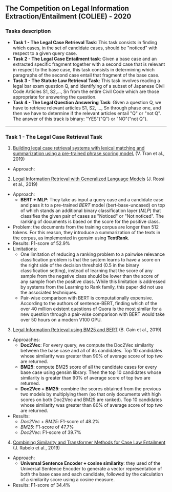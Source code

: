 ## The Competition on Legal Information Extraction/Entailment (COLIEE) - 2020

### Tasks description

- **Task 1 - The Legal Case Retrieval Task**: This task consists in finding which cases, in the set of candidate cases, should be "noticed" with respect to a given query case.
- **Task 2 - The Legal Case Entailment task**: Given a base case and an extracted specific fragment together with a second case that is relevant in respect to the base case, this task consists in determining which paragraphs of the second case entail that fragment of the base case.
- **Task 3 - The Statute Law Retrieval Task**: This task involves reading a legal bar exam question Q, and identifying of a subset of Japanese Civil Code Articles S1, S2,..., Sn from the entire Civil Code which are those appropriate for answering the question.
- **Task 4 - The Legal Question Answering Task**: Given a question Q, we have to retrieve relevant articles S1, S2, ..., Sn through phase one, and then we have to determine if the relevant articles entail "Q" or "not Q". The answer of this track is binary: "YES"("Q") or "NO"("not Q").

***

### Task 1 - The Legal Case Retrieval Task

1. <ins>Building legal case retrieval systems with lexical matching and summarization using a pre-trained phrase scoring model.</ins> (V. Tran et al., 2019)  
  - Approach:
  

2. <ins>Legal Information Retrieval with Generalized Language Models</ins> (J. Rossi et al., 2019)
  - Approach: 
    - **BERT + MLP**: They take as input a query case and a candidate case and pass it to a pre-trained *BERT* model (bert-base-uncased) on top of which stands an additional binary classification layer (*MLP*) that classifies the given pair of cases as "Noticed" or "Not noticed". The ranking of documents is based on the score for the positive class.
  - Problem: the documents from the training corpus are longer than 512 tokens. For this reason, they introduce a summarization of the texts in the corpus, as implemented in gensim using **TextRank**.
  - Results: F1-score of 52.9%
  - Limitations: 
    - One limitation of reducing a ranking problem to a pairwise relevance classification problem is that the system learns to have a score on the right side of the decision threshold (0.5 in the binary classification setting), instead of learning that the score of any sample from the negative class should be lower than the score of any sample from the positive class. While this limitation is addressed by systems from the Learning to Rank family, this paper did not use the associated techniques.
    - Pair-wise comparison with BERT is computationally expensive. According to the authors of sentence-BERT, finding which of the over 40 million existent questions of Quora is the most similar for a new question through a pair-wise comparison with BERT would take over 50 hours on a modern V100 GPU.


3. <ins>Legal Information Retrieval using BM25 and BERT</ins> (B. Gain et al., 2019)
  - Approaches:
    - **Doc2Vec**: For every query, we compute the Doc2Vec similarity between the base case and all of its candidates. Top 10 candidates whose similarity was greater than 90% of average score of top two are returned.
    - **BM25**: compute BM25 score of all the candidate cases for every base case using gensim library. Then the top 10 candidates whose similarity is greater than 90% of average score of top two are returned.
    - **Doc2Vec + BM25**: combine the scores obtained from the previous two models by multiplying them (so that only documents with high scores on both Doc2Vec and BM25 are ranked). Top 10 candidates whose similarity was greater than 80% of average score of top two are returned.
  - Results:
    - *Doc2Vec + BM25*: F1-score of 48.2%
    - *BM25*: F1-score of 47.7%
    - *Doc2Vec*: F1-score of 39.7%
    
4. <ins>Combining Similarity and Transformer Methods for Case Law Entailment</ins> (J. Rabelo et al., 2019)
  - Approach:
    - **Universal Sentence Encoder + cosine similarity**: they used of the Universal Sentence Encoder to generate a vector representation of both the base case and each candidate, followed by the calculation of a similarity score using a cosine measure.
  - Results: F1-score of 34.4%
